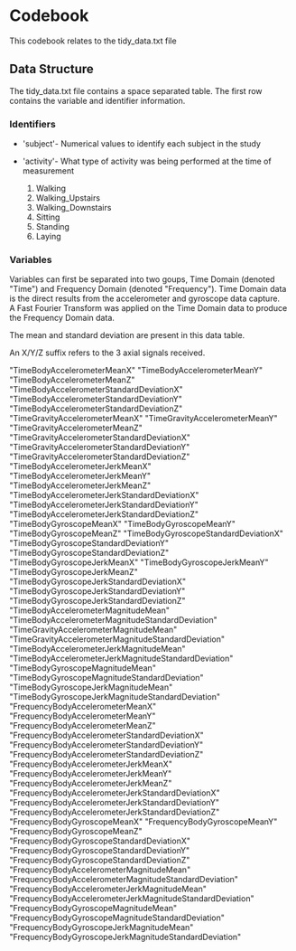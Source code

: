 # Codebook

This codebook relates to the tidy_data.txt file

## Data Structure

The tidy_data.txt file contains a space separated table.  The first row contains the variable and identifier information.

### Identifiers

* 'subject'- Numerical values to identify each subject in the study

* 'activity'- What type of activity was being performed at the time of measurement

    1. Walking
    2. Walking_Upstairs
    3. Walking_Downstairs
    4. Sitting
    5. Standing
    6. Laying

### Variables

Variables can first be separated into two goups, Time Domain (denoted "Time") and Frequency Domain (denoted "Frequency").
Time Domain data is the direct results from the accelerometer and gyroscope data capture.  
A Fast Fourier Transform was applied on the Time Domain data to produce the Frequency Domain data.

The mean and standard deviation are present in this data table.

An X/Y/Z suffix refers to the 3 axial signals received.

"TimeBodyAccelerometerMeanX"
"TimeBodyAccelerometerMeanY"
"TimeBodyAccelerometerMeanZ"
"TimeBodyAccelerometerStandardDeviationX"
"TimeBodyAccelerometerStandardDeviationY"
"TimeBodyAccelerometerStandardDeviationZ"
"TimeGravityAccelerometerMeanX"
"TimeGravityAccelerometerMeanY"
"TimeGravityAccelerometerMeanZ"
"TimeGravityAccelerometerStandardDeviationX"
"TimeGravityAccelerometerStandardDeviationY"
"TimeGravityAccelerometerStandardDeviationZ"
"TimeBodyAccelerometerJerkMeanX"
"TimeBodyAccelerometerJerkMeanY"
"TimeBodyAccelerometerJerkMeanZ"
"TimeBodyAccelerometerJerkStandardDeviationX"
"TimeBodyAccelerometerJerkStandardDeviationY"
"TimeBodyAccelerometerJerkStandardDeviationZ"
"TimeBodyGyroscopeMeanX"
"TimeBodyGyroscopeMeanY"
"TimeBodyGyroscopeMeanZ"
"TimeBodyGyroscopeStandardDeviationX"
"TimeBodyGyroscopeStandardDeviationY"
"TimeBodyGyroscopeStandardDeviationZ"
"TimeBodyGyroscopeJerkMeanX"
"TimeBodyGyroscopeJerkMeanY"
"TimeBodyGyroscopeJerkMeanZ"
"TimeBodyGyroscopeJerkStandardDeviationX"
"TimeBodyGyroscopeJerkStandardDeviationY"
"TimeBodyGyroscopeJerkStandardDeviationZ"
"TimeBodyAccelerometerMagnitudeMean"
"TimeBodyAccelerometerMagnitudeStandardDeviation"
"TimeGravityAccelerometerMagnitudeMean"
"TimeGravityAccelerometerMagnitudeStandardDeviation"
"TimeBodyAccelerometerJerkMagnitudeMean"
"TimeBodyAccelerometerJerkMagnitudeStandardDeviation"
"TimeBodyGyroscopeMagnitudeMean"
"TimeBodyGyroscopeMagnitudeStandardDeviation"
"TimeBodyGyroscopeJerkMagnitudeMean"
"TimeBodyGyroscopeJerkMagnitudeStandardDeviation"
"FrequencyBodyAccelerometerMeanX"
"FrequencyBodyAccelerometerMeanY"
"FrequencyBodyAccelerometerMeanZ"
"FrequencyBodyAccelerometerStandardDeviationX"
"FrequencyBodyAccelerometerStandardDeviationY"
"FrequencyBodyAccelerometerStandardDeviationZ"
"FrequencyBodyAccelerometerJerkMeanX"
"FrequencyBodyAccelerometerJerkMeanY"
"FrequencyBodyAccelerometerJerkMeanZ"
"FrequencyBodyAccelerometerJerkStandardDeviationX"
"FrequencyBodyAccelerometerJerkStandardDeviationY"
"FrequencyBodyAccelerometerJerkStandardDeviationZ"
"FrequencyBodyGyroscopeMeanX"
"FrequencyBodyGyroscopeMeanY"
"FrequencyBodyGyroscopeMeanZ"
"FrequencyBodyGyroscopeStandardDeviationX"
"FrequencyBodyGyroscopeStandardDeviationY"
"FrequencyBodyGyroscopeStandardDeviationZ"
"FrequencyBodyAccelerometerMagnitudeMean"
"FrequencyBodyAccelerometerMagnitudeStandardDeviation"
"FrequencyBodyAccelerometerJerkMagnitudeMean"
"FrequencyBodyAccelerometerJerkMagnitudeStandardDeviation"
"FrequencyBodyGyroscopeMagnitudeMean"
"FrequencyBodyGyroscopeMagnitudeStandardDeviation"
"FrequencyBodyGyroscopeJerkMagnitudeMean"
"FrequencyBodyGyroscopeJerkMagnitudeStandardDeviation" 
